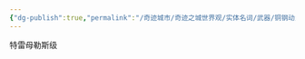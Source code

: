 ```yaml
---
{"dg-publish":true,"permalink":"/奇迹城市/奇迹之城世界观/实体名词/武器/铜钢动力装甲/铜钢动力装甲型号/振迅级/","dgPassFrontmatter":true}
---
```


特雷母勒斯级